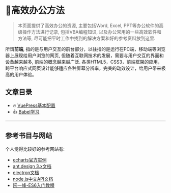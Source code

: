 # 🏢高效办公方法

> 本页面提供了高效办公的资源, 主要包括Word, Excel, PPT等办公软件的高级操作方法进行记录, 包括VBA编程知识, 以及办公常用的一些高效软件和方法等, 尽可能把平时工作中找到的解决方案和好的参考资料放到这里.

所谓**前端**, 指的是与用户交互的前台部分，以往指的是运行在PC端，移动端等浏览器上展现给用户浏览的网页, 但随着互联网技术的发展，需要与用户交互的界面和设备越来越多, 前端的概念越来越广泛. 各类HTML5，CSS3，前端框架的应用，跨平台响应式网页设计能够适应各种屏幕分辨率，完美的动效设计，给用户带来极高的用户体验。

## 文章目录

- :fire: [VuePress基本配置](./vuepress.md)
- :+1: [Babel学习](./babel.md)

---

## 参考书目与网站

个人觉得比较好的参考网站有:

- [echarts官方实例](https://www.echartsjs.com/examples/zh/index.html)
- [ant.design 3.x文档](https://3x.ant.design/components/button-cn/)
- [electron文档](https://www.electronjs.org/docs)
- [node.js中文API文档](http://nodejs.cn/api/)
- [阮一峰-ES6入门教程](https://es6.ruanyifeng.com/)
